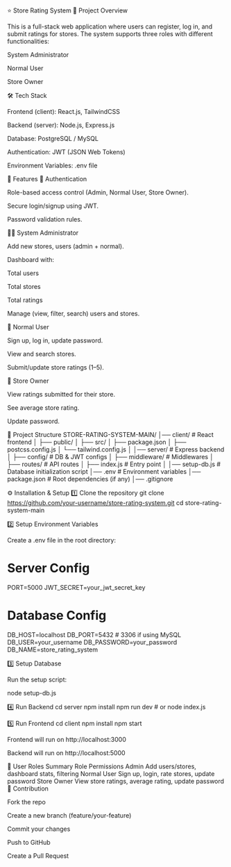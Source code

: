 ⭐ Store Rating System
📌 Project Overview

This is a full-stack web application where users can register, log in, and submit ratings for stores.
The system supports three roles with different functionalities:

System Administrator

Normal User

Store Owner

🛠 Tech Stack

Frontend (client): React.js, TailwindCSS

Backend (server): Node.js, Express.js

Database: PostgreSQL / MySQL

Authentication: JWT (JSON Web Tokens)

Environment Variables: .env file

🚀 Features
🔑 Authentication

Role-based access control (Admin, Normal User, Store Owner).

Secure login/signup using JWT.

Password validation rules.

👨‍💻 System Administrator

Add new stores, users (admin + normal).

Dashboard with:

Total users

Total stores

Total ratings

Manage (view, filter, search) users and stores.

👥 Normal User

Sign up, log in, update password.

View and search stores.

Submit/update store ratings (1–5).

🏬 Store Owner

View ratings submitted for their store.

See average store rating.

Update password.

📂 Project Structure
STORE-RATING-SYSTEM-MAIN/
│── client/                   # React frontend
│   ├── public/
│   ├── src/
│   ├── package.json
│   ├── postcss.config.js
│   └── tailwind.config.js
│
│── server/                   # Express backend
│   ├── config/               # DB & JWT configs
│   ├── middleware/           # Middlewares
│   ├── routes/               # API routes
│   ├── index.js              # Entry point
│
│── setup-db.js               # Database initialization script
│── .env                      # Environment variables
│── package.json              # Root dependencies (if any)
│── .gitignore

⚙️ Installation & Setup
1️⃣ Clone the repository
git clone https://github.com/your-username/store-rating-system.git
cd store-rating-system-main

2️⃣ Setup Environment Variables

Create a .env file in the root directory:

# Server Config
PORT=5000
JWT_SECRET=your_jwt_secret_key

# Database Config
DB_HOST=localhost
DB_PORT=5432       # 3306 if using MySQL
DB_USER=your_username
DB_PASSWORD=your_password
DB_NAME=store_rating_system

3️⃣ Setup Database

Run the setup script:

node setup-db.js

4️⃣ Run Backend
cd server
npm install
npm run dev   # or node index.js

5️⃣ Run Frontend
cd client
npm install
npm start


Frontend will run on http://localhost:3000

Backend will run on http://localhost:5000

🔑 User Roles Summary
Role	Permissions
Admin	Add users/stores, dashboard stats, filtering
Normal User	Sign up, login, rate stores, update password
Store Owner	View store ratings, average rating, update password
🤝 Contribution

Fork the repo

Create a new branch (feature/your-feature)

Commit your changes

Push to GitHub

Create a Pull Request